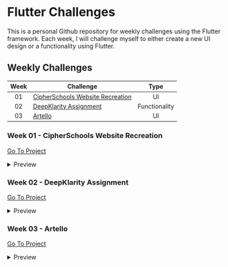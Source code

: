 # Flutter Challenges

This is a personal Github repository for weekly challenges using the Flutter framework. Each week, I will challenge myself to either create a new UI design or a functionality using Flutter.


## Weekly Challenges
| Week | Challenge | Type |
| :---: | --- | :---: |
| 01 | [CipherSchools Website Recreation](https://github.com/rondey84/flutter-challenges#week-01---cipherschools-website-recreation) | UI |
| 02 | [DeepKlarity Assignment](https://github.com/rondey84/flutter-challenges#week-02---deepklarity-assignment) | Functionality |
| 03 | [Artello](https://github.com/rondey84/flutter-challenges#week-03---deepklarity-assignment) | UI |

### Week 01 - CipherSchools Website Recreation
[Go To Project](https://github.com/rondey84/flutter-challenges/tree/main/week_01_cipherschools_recreate)

<details> 
<summary>Preview</summary>

![](week_01_cipherschools_recreate/README/image/Home_001.jpg) ![](week_01_cipherschools_recreate/README/image/Courses_001.jpg)
</details>


### Week 02 - DeepKlarity Assignment
[Go To Project](https://github.com/rondey84/flutter-challenges/tree/main/week_02_deepklarity_assignment)
<details>
<summary>Preview</summary>

<video src="week_02_deepklarity_assignment/README/deepklarity_assignment.mp4" controls title="Title"></video>
</details>


### Week 03 - Artello
[Go To Project](https://github.com/rondey84/flutter-challenges/tree/main/week_03_artello)
<details>
<summary>Preview</summary>

![Landing](week_03_artello/README/images/artello_landing.jpg) ![Home](week_03_artello/README/images/artello_home.jpg)
</details>